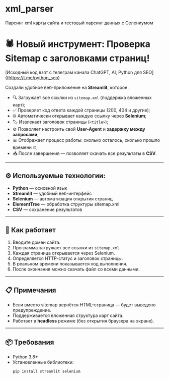 # xml_parser
Парсинг xml карты сайта и тестовый парсинг данных с Селениумом

# 🕷️ Новый инструмент: Проверка Sitemap с заголовками страниц!

[Исходный код взят с телеграм канала ChatGPT, AI, Python для SEO]((https://t.me/python_seo)



Создали удобное веб-приложение на **Streamlit**, которое:

- 🔍 Загружает все ссылки из `sitemap.xml` (поддержка вложенных карт);
- ✅ Проверяет код ответа каждой страницы (200, 404 и другие);
- 🌐 Автоматически открывает каждую ссылку через **Selenium**;
- 🏷️ Извлекает заголовок страницы (`<title>`);
- ⚙️ Позволяет настроить свой **User-Agent** и **задержку между запросами**;
- 📊 Отображает процесс работы: сколько осталось, сколько прошло времени ⏱;
- 📥 После завершения — позволяет скачать все результаты в **CSV**.

---

## ⚙️ Используемые технологии:

- **Python** — основной язык
- **Streamlit** — удобный веб-интерфейс
- **Selenium** — автоматизация открытия страниц
- **ElementTree** — обработка структуры sitemap.xml
- **CSV** — сохранение результатов

---

## 🚀 Как работает

1. Вводите домен сайта.
2. Программа загружает все ссылки из `sitemap.xml`.
3. Каждая страница открывается через Selenium.
4. Определяется HTTP-статус и заголовок страницы.
5. В реальном времени показывается ход выполнения.
6. После окончания можно скачать файл со всеми данными.

---

## 📋 Примечания

- Если вместо sitemap вернётся HTML-страница — будет выведено предупреждение.
- Поддерживается вложенная структура карт сайта.
- Работает в **headless** режиме (без открытия браузера на экране).

---

## 📦 Требования

- Python 3.8+
- Установленные библиотеки:
  ```bash
  pip install streamlit selenium

